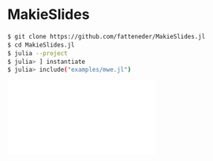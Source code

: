 # MakieSlides


```sh
$ git clone https://github.com/fatteneder/MakieSlides.jl
$ cd MakieSlides.jl
$ julia --project
$ julia> ] instantiate
$ julia> include("examples/mwe.jl")
```

![](examples/presentation.pdf)
